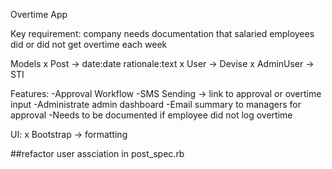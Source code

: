 Overtime App

Key requirement: company needs documentation that salaried employees did or did not get overtime each week

Models
x  Post -> date:date rationale:text 
x User -> Devise 
x AdminUser -> STI

Features:
-Approval Workflow
-SMS Sending -> link to approval or overtime input
-Administrate admin dashboard
-Email summary to managers for approval
-Needs to be documented if employee did not log overtime

UI:
x Bootstrap -> formatting

##refactor user assciation in post_spec.rb